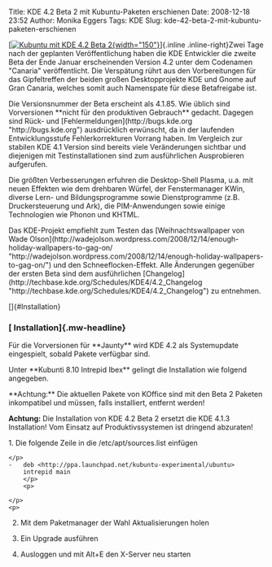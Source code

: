 Title: KDE 4.2 Beta 2 mit Kubuntu-Paketen erschienen
Date: 2008-12-18 23:52
Author: Monika Eggers
Tags: KDE
Slug: kde-42-beta-2-mit-kubuntu-paketen-erschienen

[[![Kubuntu mit KDE 4.2 Beta
2](http://wiki.kubuntu-de.org/images/Kubuntu-kde4.2-beta2.png%20){width="150"}](http://wiki.kubuntu-de.org/images/Kubuntu-kde4.2-beta2.png)]{.inline
.inline-right}Zwei Tage nach der geplanten Veröffentlichung haben die
KDE Entwickler die zweite Beta der Ende Januar erscheinenden Version 4.2
unter dem Codenamen "Canaria" veröffentlicht. Die Verspätung rührt aus
den Vorbereitungen für das Gipfeltreffen der beiden großen
Desktopprojekte KDE und Gnome auf Gran Canaria, welches somit auch
Namenspate für diese Betafreigabe ist.

</p>
Die Versionsnummer der Beta erscheint als 4.1.85. Wie üblich sind
Vorversionen **nicht für den produktiven Gebrauch** gedacht. Dagegen
sind Rück- und
[Fehlermeldungen](http://bugs.kde.org "http://bugs.kde.org") ausdrücklich erwünscht, da in der laufenden Entwicklungsstufe
Fehlerkorrekturen Vorrang haben. Im Vergleich zur stabilen KDE 4.1
Version sind bereits viele Veränderungen sichtbar und diejenigen mit
Testinstallationen sind zum ausführlichen Ausprobieren aufgerufen.

</p>
<!--break--><!--break-->

Die größten Verbesserungen erfuhren die Desktop-Shell Plasma, u.a. mit
neuen Effekten wie dem drehbaren Würfel, der Fenstermanager KWin,
diverse Lern- und Bildungsprogramme sowie Dienstprogramme (z.B.
Druckersteuerung und Ark), die PIM-Anwendungen sowie einige Technologien
wie Phonon und KHTML.

</p>
Das KDE-Projekt empfiehlt zum Testen das [Weihnachtswallpaper von Wade
Olson](http://wadejolson.wordpress.com/2008/12/14/enough-holiday-wallpapers-to-gag-on/ "http://wadejolson.wordpress.com/2008/12/14/enough-holiday-wallpapers-to-gag-on/") und den Schneeflocken-Effekt. Alle Änderungen gegenüber der
ersten Beta sind dem ausführlichen
[Changelog](http://techbase.kde.org/Schedules/KDE4/4.2_Changelog "http://techbase.kde.org/Schedules/KDE4/4.2_Changelog") zu entnehmen.

</p>
[]{#Installation}  

### [ Installation]{.mw-headline}

</p>
Für die Vorversionen für **Jaunty** wird KDE 4.2 als Systemupdate
eingespielt, sobald Pakete verfügbar sind.

</p>
Unter **Kubunti 8.10 Intrepid Ibex** gelingt die Installation wie
folgend angegeben.

</p>
**Achtung:** Die aktuellen Pakete von KOffice sind mit den Beta 2
Paketen inkompatibel und müssen, falls installiert, entfernt werden!  

**Achtung:** Die Installation von KDE 4.2 Beta 2 ersetzt die KDE 4.1.3
Installation! Vom Einsatz auf Produktivssystemen ist dringend abzuraten!

</p>
1.  Die folgende Zeile in die /etc/apt/sources.list einfügen

    </p>
    -   deb <http://ppa.launchpad.net/kubuntu-experimental/ubuntu>
        intrepid main
        </p>
        <p>

    </p>
    <p>
2.  Mit dem Paketmanager der Wahl Aktualisierungen holen
    </p>
    <p>
3.  Ein Upgrade ausführen
    </p>
    <p>
4.  Ausloggen und mit Alt+E den X-Server neu starten
    </p>
    <p>

</p>

